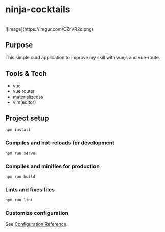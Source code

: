 # ninja-cocktails
<br/>
![image](https://imgur.com/CZrVR2c.png)

## Purpose

This simple curd application to improve my skill with vuejs and vue-route.

## Tools & Tech

- vue
- vue router
- materializecss
- vim(editor)

## Project setup

```
npm install
```

### Compiles and hot-reloads for development

```
npm run serve
```

### Compiles and minifies for production

```
npm run build
```

### Lints and fixes files

```
npm run lint
```

### Customize configuration

See [Configuration Reference](https://cli.vuejs.org/config/).
